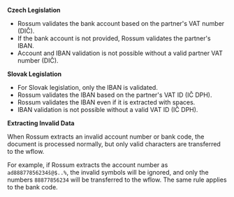 
**Czech Legislation**

- Rossum validates the bank account based on the partner's VAT number (DIČ).
- If the bank account is not provided, Rossum validates the partner's IBAN.
- Account and IBAN validation is not possible without a valid partner VAT number (DIČ).

**Slovak Legislation**

- For Slovak legislation, only the IBAN is validated.
- Rossum validates the IBAN based on the partner's VAT ID (IČ DPH).
- Rossum validates the IBAN even if it is extracted with spaces.
- IBAN validation is not possible without a valid VAT ID (IČ DPH).

**Extracting Invalid Data**

When Rossum extracts an invalid account number or bank code, the document is processed normally, but only valid characters are transferred to the wflow.

For example, if Rossum extracts the account number as `ad88877856234š@$..%`, the invalid symbols will be ignored, and only the numbers `88877856234` will be transferred to the wflow. The same rule applies to the bank code.

